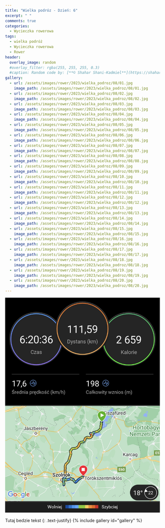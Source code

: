```yaml
---
title: "Wielka podróz - Dzień: 6"
excerpt: " "
comments: true
categories:
  - Wycieczka rowerowa
tags:
  - wielka podróż
  - Wycieczka rowerowa
  - Rower
header:
  overlay_image: random
  #overlay_filter: rgba(255, 255, 255, 0.3)
  #caption: Random code by: [**© Shahar Shani-Kadmiel**](https://shaharkadmiel.github.io)"
gallery:
  - url: /assets/images/rower/2023/wielka_podroz/08/01.jpg
    image_path: /assets/images/rower/2023/wielka_podroz/08/01.jpg
  - url: /assets/images/rower/2023/wielka_podroz/08/02.jpg
    image_path: /assets/images/rower/2023/wielka_podroz/08/02.jpg
  - url: /assets/images/rower/2023/wielka_podroz/08/03.jpg
    image_path: /assets/images/rower/2023/wielka_podroz/08/03.jpg
  - url: /assets/images/rower/2023/wielka_podroz/08/04.jpg
    image_path: /assets/images/rower/2023/wielka_podroz/08/04.jpg
  - url: /assets/images/rower/2023/wielka_podroz/08/05.jpg
    image_path: /assets/images/rower/2023/wielka_podroz/08/05.jpg
  - url: /assets/images/rower/2023/wielka_podroz/08/06.jpg
    image_path: /assets/images/rower/2023/wielka_podroz/08/06.jpg
  - url: /assets/images/rower/2023/wielka_podroz/08/07.jpg
    image_path: /assets/images/rower/2023/wielka_podroz/08/07.jpg
  - url: /assets/images/rower/2023/wielka_podroz/08/08.jpg
    image_path: /assets/images/rower/2023/wielka_podroz/08/08.jpg
  - url: /assets/images/rower/2023/wielka_podroz/08/09.jpg
    image_path: /assets/images/rower/2023/wielka_podroz/08/09.jpg
  - url: /assets/images/rower/2023/wielka_podroz/08/10.jpg
    image_path: /assets/images/rower/2023/wielka_podroz/08/10.jpg
  - url: /assets/images/rower/2023/wielka_podroz/08/11.jpg
    image_path: /assets/images/rower/2023/wielka_podroz/08/11.jpg
  - url: /assets/images/rower/2023/wielka_podroz/08/12.jpg
    image_path: /assets/images/rower/2023/wielka_podroz/08/12.jpg
  - url: /assets/images/rower/2023/wielka_podroz/08/13.jpg
    image_path: /assets/images/rower/2023/wielka_podroz/08/13.jpg
  - url: /assets/images/rower/2023/wielka_podroz/08/14.jpg
    image_path: /assets/images/rower/2023/wielka_podroz/08/14.jpg
  - url: /assets/images/rower/2023/wielka_podroz/08/15.jpg
    image_path: /assets/images/rower/2023/wielka_podroz/08/15.jpg
  - url: /assets/images/rower/2023/wielka_podroz/08/16.jpg
    image_path: /assets/images/rower/2023/wielka_podroz/08/16.jpg
  - url: /assets/images/rower/2023/wielka_podroz/08/17.jpg
    image_path: /assets/images/rower/2023/wielka_podroz/08/17.jpg
  - url: /assets/images/rower/2023/wielka_podroz/08/18.jpg
    image_path: /assets/images/rower/2023/wielka_podroz/08/18.jpg
  - url: /assets/images/rower/2023/wielka_podroz/08/19.jpg
    image_path: /assets/images/rower/2023/wielka_podroz/08/19.jpg
  - url: /assets/images/rower/2023/wielka_podroz/08/20.jpg
    image_path: /assets/images/rower/2023/wielka_podroz/08/20.jpg
---
```

![mapka](/assets/images/rower/2023/wielka_podroz/08/mapka.png)

Tutaj bedzie tekst
{: .text-justify}
{% include gallery id="gallery" %}
